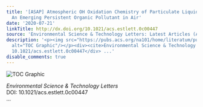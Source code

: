 ```yaml
---
title: '[ASAP] Atmospheric OH Oxidation Chemistry of Particulate Liquid Crystal Monomers:
  An Emerging Persistent Organic Pollutant in Air'
date: '2020-07-21'
linkTitle: http://dx.doi.org/10.1021/acs.estlett.0c00447
source: 'Environmental Science & Technology Letters: Latest Articles (ACS Publications)'
description: '<p><img src="https://pubs.acs.org/na101/home/literatum/publisher/achs/journals/content/estlcu/0/estlcu.ahead-of-print/acs.estlett.0c00447/20200721/images/medium/ez0c00447_0003.gif"
  alt="TOC Graphic"/></p><div><cite>Environmental Science & Technology Letters</cite></div><div>DOI:
  10.1021/acs.estlett.0c00447</div> ...'
disable_comments: true
---
```

<p><img src="https://pubs.acs.org/na101/home/literatum/publisher/achs/journals/content/estlcu/0/estlcu.ahead-of-print/acs.estlett.0c00447/20200721/images/medium/ez0c00447_0003.gif" alt="TOC Graphic"/></p><div><cite>Environmental Science & Technology Letters</cite></div><div>DOI: 10.1021/acs.estlett.0c00447</div> ...
